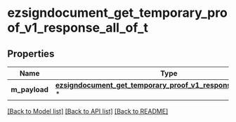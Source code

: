 # ezsigndocument_get_temporary_proof_v1_response_all_of_t

## Properties
Name | Type | Description | Notes
------------ | ------------- | ------------- | -------------
**m_payload** | [**ezsigndocument_get_temporary_proof_v1_response_m_payload_t**](ezsigndocument_get_temporary_proof_v1_response_m_payload.md) \* |  | 

[[Back to Model list]](../README.md#documentation-for-models) [[Back to API list]](../README.md#documentation-for-api-endpoints) [[Back to README]](../README.md)


